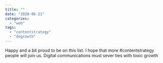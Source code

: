 ```yaml
---
title: ""
date: "2020-06-21"
categories: 
  - "web"
tags: 
  - "contentstrategy"
  - "degrowth"
---
```


Happy and a bit proud to be on this list. I hope that more #contentstrategy people will join us. Digital communications must sever ties with toxic growth
